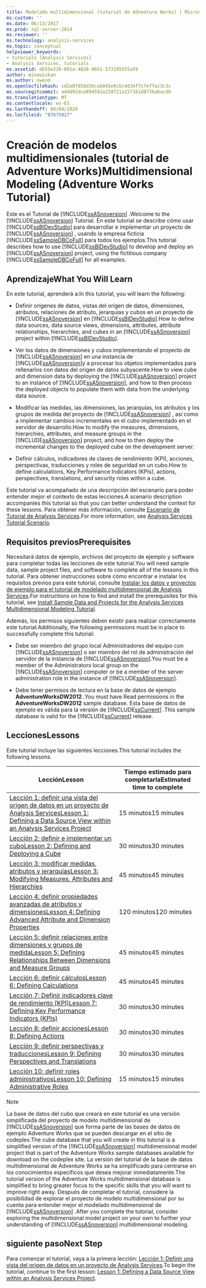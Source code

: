 ```yaml
---
title: Modelado multidimensional (tutorial de Adventure Works) | Microsoft Docs
ms.custom: ''
ms.date: 06/13/2017
ms.prod: sql-server-2014
ms.reviewer: ''
ms.technology: analysis-services
ms.topic: conceptual
helpviewer_keywords:
- tutorials [Analysis Services]
- Analysis Services, tutorials
ms.assetid: db55e226-601a-4026-8651-573195555a59
author: minewiskan
ms.author: owend
ms.openlocfilehash: cd2e8f856d36cab045e6cbc4d34f7cfeffac3c3c
ms.sourcegitcommit: ad4d92dce894592a259721a1571b1d8736abacdb
ms.translationtype: MT
ms.contentlocale: es-ES
ms.lasthandoff: 08/04/2020
ms.locfileid: "87675027"
---
```

# <a name="multidimensional-modeling-adventure-works-tutorial"></a><span data-ttu-id="55a80-102">Creación de modelos multidimensionales (tutorial de Adventure Works)</span><span class="sxs-lookup"><span data-stu-id="55a80-102">Multidimensional Modeling (Adventure Works Tutorial)</span></span>
  <span data-ttu-id="55a80-103">Este es el Tutorial de [!INCLUDE[ssASnoversion](../includes/ssasnoversion-md.md)] .</span><span class="sxs-lookup"><span data-stu-id="55a80-103">Welcome to the [!INCLUDE[ssASnoversion](../includes/ssasnoversion-md.md)] Tutorial.</span></span> <span data-ttu-id="55a80-104">En este tutorial se describe cómo usar [!INCLUDE[ssBIDevStudio](../includes/ssbidevstudio-md.md)] para desarrollar e implementar un proyecto de [!INCLUDE[ssASnoversion](../includes/ssasnoversion-md.md)] , usando la empresa ficticia [!INCLUDE[ssSampleDBCoFull](../includes/sssampledbcofull-md.md)] para todos los ejemplos.</span><span class="sxs-lookup"><span data-stu-id="55a80-104">This tutorial describes how to use [!INCLUDE[ssBIDevStudio](../includes/ssbidevstudio-md.md)] to develop and deploy an [!INCLUDE[ssASnoversion](../includes/ssasnoversion-md.md)] project, using the fictitious company [!INCLUDE[ssSampleDBCoFull](../includes/sssampledbcofull-md.md)] for all examples.</span></span>  
  
## <a name="what-you-will-learn"></a><span data-ttu-id="55a80-105">Aprendizaje</span><span class="sxs-lookup"><span data-stu-id="55a80-105">What You Will Learn</span></span>  
 <span data-ttu-id="55a80-106">En este tutorial, aprenderá a:</span><span class="sxs-lookup"><span data-stu-id="55a80-106">In this tutorial, you will learn the following:</span></span>  
  
-   <span data-ttu-id="55a80-107">Definir orígenes de datos, vistas del origen de datos, dimensiones, atributos, relaciones de atributo, jerarquías y cubos en un proyecto de [!INCLUDE[ssASnoversion](../includes/ssasnoversion-md.md)] en [!INCLUDE[ssBIDevStudio](../includes/ssbidevstudio-md.md)].</span><span class="sxs-lookup"><span data-stu-id="55a80-107">How to define data sources, data source views, dimensions, attributes, attribute relationships, hierarchies, and cubes in an [!INCLUDE[ssASnoversion](../includes/ssasnoversion-md.md)] project within [!INCLUDE[ssBIDevStudio](../includes/ssbidevstudio-md.md)].</span></span>  
  
-   <span data-ttu-id="55a80-108">Ver los datos de dimensiones y cubos implementando el proyecto de [!INCLUDE[ssASnoversion](../includes/ssasnoversion-md.md)] en una instancia de [!INCLUDE[ssASnoversion](../includes/ssasnoversion-md.md)]y a procesar los objetos implementados para rellenarlos con datos del origen de datos subyacente.</span><span class="sxs-lookup"><span data-stu-id="55a80-108">How to view cube and dimension data by deploying the [!INCLUDE[ssASnoversion](../includes/ssasnoversion-md.md)] project to an instance of [!INCLUDE[ssASnoversion](../includes/ssasnoversion-md.md)], and how to then process the deployed objects to populate them with data from the underlying data source.</span></span>  
  
-   <span data-ttu-id="55a80-109">Modificar las medidas, las dimensiones, las jerarquías, los atributos y los grupos de medida del proyecto de [!INCLUDE[ssASnoversion](../includes/ssasnoversion-md.md)] , así como a implementar cambios incrementales en el cubo implementado en el servidor de desarrollo.</span><span class="sxs-lookup"><span data-stu-id="55a80-109">How to modify the measures, dimensions, hierarchies, attributes, and measure groups in the [!INCLUDE[ssASnoversion](../includes/ssasnoversion-md.md)] project, and how to then deploy the incremental changes to the deployed cube on the development server.</span></span>  
  
-   <span data-ttu-id="55a80-110">Definir cálculos, indicadores de claves de rendimiento (KPI), acciones, perspectivas, traducciones y roles de seguridad en un cubo.</span><span class="sxs-lookup"><span data-stu-id="55a80-110">How to define calculations, Key Performance Indicators (KPIs), actions, perspectives, translations, and security roles within a cube.</span></span>  
  
 <span data-ttu-id="55a80-111">Este tutorial va acompañado de una descripción del escenario para poder entender mejor el contexto de estas lecciones.</span><span class="sxs-lookup"><span data-stu-id="55a80-111">A scenario description accompanies this tutorial so that you can better understand the context for these lessons.</span></span> <span data-ttu-id="55a80-112">Para obtener más información, consulte [Escenario de Tutorial de Analysis Services](analysis-services-tutorial-scenario.md).</span><span class="sxs-lookup"><span data-stu-id="55a80-112">For more information, see [Analysis Services Tutorial Scenario](analysis-services-tutorial-scenario.md).</span></span>  
  
## <a name="prerequisites"></a><span data-ttu-id="55a80-113">Requisitos previos</span><span class="sxs-lookup"><span data-stu-id="55a80-113">Prerequisites</span></span>  
 <span data-ttu-id="55a80-114">Necesitará datos de ejemplo, archivos del proyecto de ejemplo y software para completar todas las lecciones de este tutorial.</span><span class="sxs-lookup"><span data-stu-id="55a80-114">You will need sample data, sample project files, and software to complete all of the lessons in this tutorial.</span></span> <span data-ttu-id="55a80-115">Para obtener instrucciones sobre cómo encontrar e instalar los requisitos previos para este tutorial, consulte [Instalar los datos y proyectos de ejemplo para el tutorial de modelado multidimensional de Analysis Services](install-sample-data-and-projects.md).</span><span class="sxs-lookup"><span data-stu-id="55a80-115">For instructions on how to find and install the prerequisites for this tutorial, see [Install Sample Data and Projects for the Analysis Services Multidimensional Modeling Tutorial](install-sample-data-and-projects.md).</span></span>  
  
 <span data-ttu-id="55a80-116">Además, los permisos siguientes deben existir para realizar correctamente este tutorial:</span><span class="sxs-lookup"><span data-stu-id="55a80-116">Additionally, the following permissions must be in place to successfully complete this tutorial:</span></span>  
  
-   <span data-ttu-id="55a80-117">Debe ser miembro del grupo local Administradores del equipo con [!INCLUDE[ssASnoversion](../includes/ssasnoversion-md.md)] o ser miembro del rol de administración del servidor de la instancia de [!INCLUDE[ssASnoversion](../includes/ssasnoversion-md.md)].</span><span class="sxs-lookup"><span data-stu-id="55a80-117">You must be a member of the Administrators local group on the [!INCLUDE[ssASnoversion](../includes/ssasnoversion-md.md)] computer or be a member of the server administration role in the instance of [!INCLUDE[ssASnoversion](../includes/ssasnoversion-md.md)].</span></span>  
  
-   <span data-ttu-id="55a80-118">Debe tener permisos de lectura en la base de datos de ejemplo **AdventureWorksDW2012** .</span><span class="sxs-lookup"><span data-stu-id="55a80-118">You must have Read permissions in the **AdventureWorksDW2012** sample database.</span></span> <span data-ttu-id="55a80-119">Esta base de datos de ejemplo es válida para la versión de [!INCLUDE[ssCurrent](../includes/sscurrent-md.md)] .</span><span class="sxs-lookup"><span data-stu-id="55a80-119">This sample database is valid for the [!INCLUDE[ssCurrent](../includes/sscurrent-md.md)] release.</span></span>  
  
## <a name="lessons"></a><span data-ttu-id="55a80-120">Lecciones</span><span class="sxs-lookup"><span data-stu-id="55a80-120">Lessons</span></span>  
 <span data-ttu-id="55a80-121">Este tutorial incluye las siguientes lecciones.</span><span class="sxs-lookup"><span data-stu-id="55a80-121">This tutorial includes the following lessons.</span></span>  
  
|<span data-ttu-id="55a80-122">Lección</span><span class="sxs-lookup"><span data-stu-id="55a80-122">Lesson</span></span>|<span data-ttu-id="55a80-123">Tiempo estimado para completarla</span><span class="sxs-lookup"><span data-stu-id="55a80-123">Estimated time to complete</span></span>|  
|------------|--------------------------------|  
|[<span data-ttu-id="55a80-124">Lección 1: definir una vista del origen de datos en un proyecto de Analysis Services</span><span class="sxs-lookup"><span data-stu-id="55a80-124">Lesson 1: Defining a Data Source View within an Analysis Services Project</span></span>](lesson-1-defining-a-data-source-view-within-an-analysis-services-project.md)|<span data-ttu-id="55a80-125">15 minutos</span><span class="sxs-lookup"><span data-stu-id="55a80-125">15 minutes</span></span>|  
|[<span data-ttu-id="55a80-126">Lección 2: definir e implementar un cubo</span><span class="sxs-lookup"><span data-stu-id="55a80-126">Lesson 2: Defining and Deploying a Cube</span></span>](lesson-2-defining-and-deploying-a-cube.md)|<span data-ttu-id="55a80-127">30 minutos</span><span class="sxs-lookup"><span data-stu-id="55a80-127">30 minutes</span></span>|  
|[<span data-ttu-id="55a80-128">Lección 3: modificar medidas, atributos y jerarquías</span><span class="sxs-lookup"><span data-stu-id="55a80-128">Lesson 3: Modifying Measures, Attributes and Hierarchies</span></span>](lesson-3-modifying-measures-attributes-and-hierarchies.md)|<span data-ttu-id="55a80-129">45 minutos</span><span class="sxs-lookup"><span data-stu-id="55a80-129">45 minutes</span></span>|  
|[<span data-ttu-id="55a80-130">Lección 4: definir propiedades avanzadas de atributos y dimensiones</span><span class="sxs-lookup"><span data-stu-id="55a80-130">Lesson 4: Defining Advanced Attribute and Dimension Properties</span></span>](lesson-4-defining-advanced-attribute-and-dimension-properties.md)|<span data-ttu-id="55a80-131">120 minutos</span><span class="sxs-lookup"><span data-stu-id="55a80-131">120 minutes</span></span>|  
|[<span data-ttu-id="55a80-132">Lección 5: definir relaciones entre dimensiones y grupos de medida</span><span class="sxs-lookup"><span data-stu-id="55a80-132">Lesson 5: Defining Relationships Between Dimensions and Measure Groups</span></span>](lesson-5-defining-relationships-between-dimensions-and-measure-groups.md)|<span data-ttu-id="55a80-133">45 minutos</span><span class="sxs-lookup"><span data-stu-id="55a80-133">45 minutes</span></span>|  
|[<span data-ttu-id="55a80-134">Lección 6: definir cálculos</span><span class="sxs-lookup"><span data-stu-id="55a80-134">Lesson 6: Defining Calculations</span></span>](lesson-6-defining-calculations.md)|<span data-ttu-id="55a80-135">45 minutos</span><span class="sxs-lookup"><span data-stu-id="55a80-135">45 minutes</span></span>|  
|[<span data-ttu-id="55a80-136">Lección 7: Definir indicadores clave de rendimiento &#40;KPI&#41;</span><span class="sxs-lookup"><span data-stu-id="55a80-136">Lesson 7: Defining Key Performance Indicators &#40;KPIs&#41;</span></span>](lesson-7-defining-key-performance-indicators-kpis.md)|<span data-ttu-id="55a80-137">30 minutos</span><span class="sxs-lookup"><span data-stu-id="55a80-137">30 minutes</span></span>|  
|[<span data-ttu-id="55a80-138">Lección 8: definir acciones</span><span class="sxs-lookup"><span data-stu-id="55a80-138">Lesson 8: Defining Actions</span></span>](lesson-8-defining-actions.md)|<span data-ttu-id="55a80-139">30 minutos</span><span class="sxs-lookup"><span data-stu-id="55a80-139">30 minutes</span></span>|  
|[<span data-ttu-id="55a80-140">Lección 9: definir perspectivas y traducciones</span><span class="sxs-lookup"><span data-stu-id="55a80-140">Lesson 9: Defining Perspectives and Translations</span></span>](lesson-9-defining-perspectives-and-translations.md)|<span data-ttu-id="55a80-141">30 minutos</span><span class="sxs-lookup"><span data-stu-id="55a80-141">30 minutes</span></span>|  
|[<span data-ttu-id="55a80-142">Lección 10: definir roles administrativos</span><span class="sxs-lookup"><span data-stu-id="55a80-142">Lesson 10: Defining Administrative Roles</span></span>](lesson-10-defining-administrative-roles.md)|<span data-ttu-id="55a80-143">15 minutos</span><span class="sxs-lookup"><span data-stu-id="55a80-143">15 minutes</span></span>|  
  
> [!NOTE]  
>  <span data-ttu-id="55a80-144">La base de datos del cubo que creará en este tutorial es una versión simplificada del proyecto de modelo multidimensional de [!INCLUDE[ssASnoversion](../includes/ssasnoversion-md.md)] que forma parte de las bases de datos de ejemplo Adventure Works que se pueden descargar en el sitio de codeplex.</span><span class="sxs-lookup"><span data-stu-id="55a80-144">The cube database that you will create in this tutorial is a simplified version of the [!INCLUDE[ssASnoversion](../includes/ssasnoversion-md.md)] multidimensional model project that is part of the Adventure Works sample databases available for download on the codeplex site.</span></span> <span data-ttu-id="55a80-145">La versión del tutorial de la base de datos multidimensional de Adventure Works se ha simplificado para centrarse en los conocimientos específicos que desea mejorar inmediatamente.</span><span class="sxs-lookup"><span data-stu-id="55a80-145">The tutorial version of the Adventure Works multidimensional database is simplified to bring greater focus to the specific skills that you will want to improve right away.</span></span> <span data-ttu-id="55a80-146">Después de completar el tutorial, considere la posibilidad de explorar el proyecto de modelo multidimensional por su cuenta para entender mejor el modelado multidimensional de [!INCLUDE[ssASnoversion](../includes/ssasnoversion-md.md)] .</span><span class="sxs-lookup"><span data-stu-id="55a80-146">After you complete the tutorial, consider exploring the multidimensional model project on your own to further your understanding of [!INCLUDE[ssASnoversion](../includes/ssasnoversion-md.md)] multidimensional modeling.</span></span>  
  
## <a name="next-step"></a><span data-ttu-id="55a80-147">siguiente paso</span><span class="sxs-lookup"><span data-stu-id="55a80-147">Next Step</span></span>  
 <span data-ttu-id="55a80-148">Para comenzar el tutorial, vaya a la primera lección: [Lección 1: Definir una vista del origen de datos en un proyecto de Analysis Services](lesson-1-defining-a-data-source-view-within-an-analysis-services-project.md).</span><span class="sxs-lookup"><span data-stu-id="55a80-148">To begin the tutorial, continue to the first lesson: [Lesson 1: Defining a Data Source View within an Analysis Services Project](lesson-1-defining-a-data-source-view-within-an-analysis-services-project.md).</span></span>  
  
  
